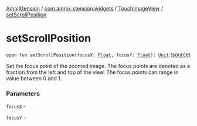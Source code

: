 [AmniXtension](../../index.md) / [com.amnix.xtension.widgets](../index.md) / [TouchImageView](index.md) / [setScrollPosition](./set-scroll-position.md)

# setScrollPosition

`open fun setScrollPosition(focusX: `[`Float`](https://kotlinlang.org/api/latest/jvm/stdlib/kotlin/-float/index.html)`, focusY: `[`Float`](https://kotlinlang.org/api/latest/jvm/stdlib/kotlin/-float/index.html)`): `[`Unit`](https://kotlinlang.org/api/latest/jvm/stdlib/kotlin/-unit/index.html) [(source)](https://github.com/AmniX/AmniXTension/tree/master/AmniXtension/src/main/java/com/amnix/xtension/widgets/TouchImageView.java#L568)

Set the focus point of the zoomed image. The focus points are denoted as a fraction from the left and top of the view. The focus points can range in value between 0 and 1.

### Parameters

`focusX` -

`focusY` - 